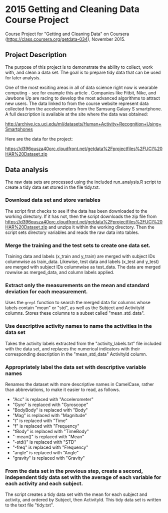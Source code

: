 # 2015 Getting and Cleaning Data Course Project
Course Project for "Getting and Cleaning Data" on Coursera (https://class.coursera.org/getdata-034), November 2015.

## Project Description
The purpose of this project is to demonstrate the ability to collect, work with, and clean a data set. The goal is to prepare tidy data that can be used for later analysis. 

One of the most exciting areas in all of data science right now is wearable computing - see for example this article . Companies like Fitbit, Nike, and Jawbone Up are racing to develop the most advanced algorithms to attract new users. The data linked to from the course website represent data collected from the accelerometers from the Samsung Galaxy S smartphone. A full description is available at the site where the data was obtained:

http://archive.ics.uci.edu/ml/datasets/Human+Activity+Recognition+Using+Smartphones

Here are the data for the project:

https://d396qusza40orc.cloudfront.net/getdata%2Fprojectfiles%2FUCI%20HAR%20Dataset.zip

Data analysis
-------------

The raw data sets are processed using the included run_analysis.R script to create a tidy data set stored in the file tidy.txt.

### Download data set and store variables

The script first checks to see if the data has been downloaded to the working directory. If it has not, then the script downloads the zip file from https://d396qusza40orc.cloudfront.net/getdata%2Fprojectfiles%2FUCI%20HAR%20Dataset.zip and unzips it within the working directory. Then the script sets directory variables and reads the raw data into tables.

### Merge the training and the test sets to create one data set.

Training data and labels (x_train and y_train) are merged with subject IDs columnwise as train_data. Likewise, test data and labels (x_test and y_test) are merged with subject IDs columnwise as test_data. The data are merged rowwise as merged_data, and column labels applied.

### Extract only the measurements on the mean and standard deviation for each measurement.

Uses the `grepl` function to search the merged data for columns whose labels contain "mean" or "std", as well as the Subject and ActivityId columns. Stores these columns to a subset called "mean_std_data".

### Use descriptive activity names to name the activities in the data set

Takes the activity labels extracted from the "activity_labels.txt" file included with the data set, and replaces the numerical indicators with their corresponding description in the "mean_std_data" ActivityId column.

### Appropriately label the data set with descriptive variable names

Renames the dataset with more descriptive names in CamelCase, rather than abbreviations, to make it easier to read, as follows.
* "Acc" is replaced with "Accelerometer"
* "Gyro" is replaced with "Gyroscope"
* "BodyBody" is replaced with "Body"
* "Mag" is replaced with "Magnitude"
* "t" is replaced with "Time"
* "f" is replaced with "Frequency"
* "tBody" is replaced with "TimeBody"
* "-mean()" is replaced with "Mean"
* "-std()" is replaced with "STD"
* "-freq" is replaced with "Frequency"
* "angle" is replaced with "Angle"
* "gravity" is replaced with "Gravity"

### From the data set in the previous step, create a second, independent tidy data set with the average of each variable for each activity and each subject.

The script creates a tidy data set with the mean for each subject and activity, and ordered by Subject, then ActivityId. This tidy data set is written to the text file "tidy.txt".
